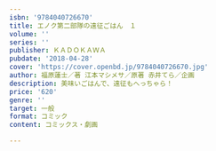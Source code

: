 ```yaml
---
isbn: '9784040726670'
title: エノク第二部隊の遠征ごはん　１
volume: ''
series: ''
publisher: ＫＡＤＯＫＡＷＡ
pubdate: '2018-04-28'
cover: 'https://cover.openbd.jp/9784040726670.jpg'
author: 福原蓮士／著 江本マシメサ／原著 赤井てら／企画
description: 美味いごはんで、遠征もへっちゃら！
price: '620'
genre: ''
target: 一般
format: コミック
content: コミックス・劇画

---
```

